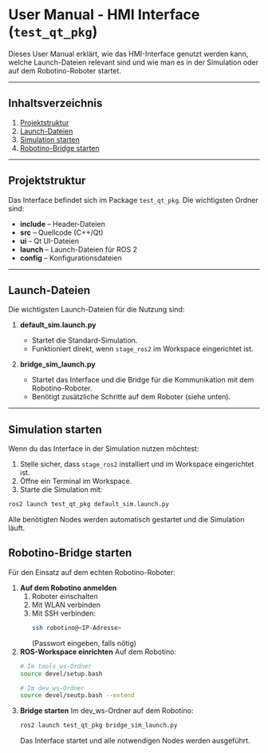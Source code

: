 # User Manual - HMI Interface (`test_qt_pkg`)

Dieses User Manual erklärt, wie das HMI-Interface genutzt werden kann, welche Launch-Dateien relevant sind und wie man es in der Simulation oder auf dem Robotino-Roboter startet.

---

## Inhaltsverzeichnis

1. [Projektstruktur](#projektstruktur)  
2. [Launch-Dateien](#launch-dateien)  
3. [Simulation starten](#simulation-starten)  
4. [Robotino-Bridge starten](#robotino-bridge-starten)  

---

## Projektstruktur

Das Interface befindet sich im Package `test_qt_pkg`. Die wichtigsten Ordner sind:

- **include** – Header-Dateien  
- **src** – Quellcode (C++/Qt)  
- **ui** – Qt UI-Dateien  
- **launch** – Launch-Dateien für ROS 2  
- **config** – Konfigurationsdateien  

---

## Launch-Dateien

Die wichtigsten Launch-Dateien für die Nutzung sind:

1. **default_sim.launch.py**  
   - Startet die Standard-Simulation.  
   - Funktioniert direkt, wenn `stage_ros2` im Workspace eingerichtet ist.  

2. **bridge_sim_launch.py**  
   - Startet das Interface und die Bridge für die Kommunikation mit dem Robotino-Roboter.  
   - Benötigt zusätzliche Schritte auf dem Roboter (siehe unten).  

---

## Simulation starten

Wenn du das Interface in der Simulation nutzen möchtest:

1. Stelle sicher, dass `stage_ros2` installiert und im Workspace eingerichtet ist.  
2. Öffne ein Terminal im Workspace.  
3. Starte die Simulation mit:

```bash
ros2 launch test_qt_pkg default_sim.launch.py
```
Alle benötigten Nodes werden automatisch gestartet und die Simulation läuft.

## Robotino-Bridge starten
Für den Einsatz auf dem echten Robotino-Roboter:
1. **Auf dem Robotino anmelden**
   1. Roboter einschalten
   2. Mit WLAN verbinden
   3. Mit SSH verbinden:
      ```bash
      ssh robotino@<IP-Adresse>
      ```
      (Passwort eingeben, falls nötig)
2. **ROS-Workspace einrichten**
   Auf dem Robotino:
   ```bash
   # Im tools_ws-Ordner
   source devel/setup.bash

   # Im dev_ws-Ordner
   source devel/seutp.bash --extend
   ```
3. **Bridge starten**
   Im dev_ws-Ordner auf dem Robotino:
   ```bash
   ros2 launch test_qt_pkg bridge_sim_launch.py
   ```
   Das Interface startet und alle notwendigen Nodes werden ausgeführt.

